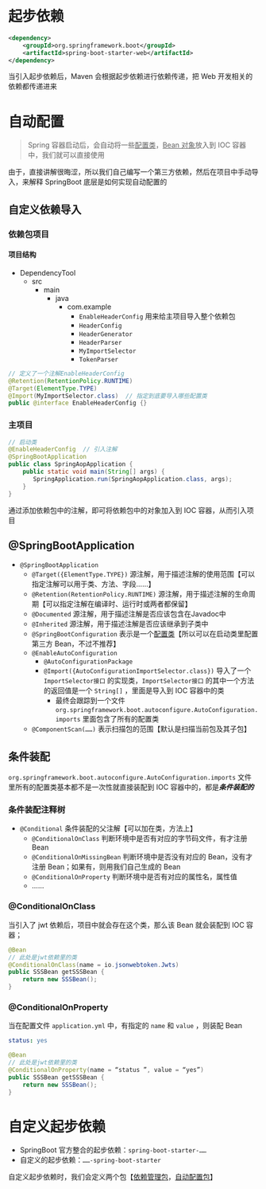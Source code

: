# 起步依赖
```xml
<dependency>
	<groupId>org.springframework.boot</groupId>
	<artifactId>spring-boot-starter-web</artifactId>
</dependency>
```

当引入起步依赖后，Maven 会根据起步依赖进行依赖传递，把 Web 开发相关的依赖都传递进来

# 自动配置
>Spring 容器启动后，会自动将一些<u>配置类</u>，<u>Bean 对象</u>放入到 IOC 容器中，我们就可以直接使用

由于，直接讲解很晦涩，所以我们自己编写一个第三方依赖，然后在项目中手动导入，来解释 SpringBoot 底层是如何实现自动配置的

## 自定义依赖导入
### 依赖包项目
#### 项目结构
- DependencyTool
	- src
		- main
			- java
				- com.example
					- `EnableHeaderConfig` 用来给主项目导入整个依赖包
					- `HeaderConfig`
					- `HeaderGenerator`
					- `HeaderParser`
					- `MyImportSelector`
					- `TokenParser`

```java
// 定义了一个注解EnableHeaderConfig
@Retention(RetentionPolicy.RUNTIME)
@Target(ElementType.TYPE)
@Import(MyImportSelector.class)  // 指定到底要导入哪些配置类
public @interface EnableHeaderConfig {}
```

### 主项目
```java
// 启动类
@EnableHeaderConfig  // 引入注解
@SpringBootApplication  
public class SpringAopApplication {  
    public static void main(String[] args) {  
       SpringApplication.run(SpringAopApplication.class, args);  
    }  
}
```

通过添加依赖包中的注解，即可将依赖包中的对象加入到 IOC 容器，从而引入项目

## @SpringBootApplication
- `@SpringBootApplication`
	- `@Target({ElementType.TYPE})`  源注解，用于描述注解的使用范围【可以指定注解可以用于类、方法、字段……】
	- `@Retention(RetentionPolicy.RUNTIME)`  源注解，用于描述注解的生命周期【可以指定注解在编译时、运行时或两者都保留】
	- `@Documented`  源注解，用于描述注解是否应该包含在Javadoc中
	- `@Inherited`  源注解，用于描述注解是否应该继承到子类中
	- `@SpringBootConfiguration`  表示是一个<u>配置类</u>【所以可以在启动类里配置第三方 Bean，不过不推荐】
	- `@EnableAutoConfiguration`  
		- `@AutoConfigurationPackage` 
		- `@Import({AutoConfigurationImportSelector.class})` 导入了一个 `ImportSelector接口` 的实现类，`ImportSelector接口` 的其中一个方法的返回值是一个 `String[]` ，里面是导入到 IOC 容器中的类
			- 最终会跟踪到一个文件 `org.springframework.boot.autoconfigure.AutoConfiguration.imports` 里面包含了所有的配置类
	- `@ComponentScan(……)` 表示扫描包的范围【默认是扫描当前包及其子包】

## 条件装配
`org.springframework.boot.autoconfigure.AutoConfiguration.imports` 文件里所有的配置类基本都不是一次性就直接装配到 IOC 容器中的，都是***条件装配的***

### 条件装配注释树
- `@Conditional` 条件装配的父注解【可以加在类，方法上】
	- `@ConditionalOnClass` 判断环境中是否有对应的字节码文件，有才注册 Bean
	- `@ConditionalOnMissingBean` 判断环境中是否没有对应的 Bean，没有才注册 Bean；如果有，则用我们自己生成的 Bean
	- `@ConditionalOnProperty` 判断环境中是否有对应的属性名，属性值
	- ……

### @ConditionalOnClass
当引入了 jwt 依赖后，项目中就会存在这个类，那么该 Bean 就会装配到 IOC 容器；

```java
@Bean
// 此处是jwt依赖里的类
@ConditionalOnClass(name = io.jsonwebtoken.Jwts)
public SSSBean getSSSBean {
    return new SSSBean();
}
```

### @ConditionalOnProperty
当在配置文件 `application.yml` 中，有指定的 `name` 和 `value` ，则装配 Bean

```yml
status: yes
```

```java
@Bean
// 此处是jwt依赖里的类
@ConditionalOnProperty(name = “status ”, value = “yes”)
public SSSBean getSSSBean {
    return new SSSBean();
}
```

# 自定义起步依赖
- SpringBoot 官方整合的起步依赖：`spring-boot-starter-……`
- 自定义的起步依赖：`……-spring-boot-starter`

自定义起步依赖时，我们会定义两个包【<u>依赖管理包</u>，<u>自动配置包</u>】

































